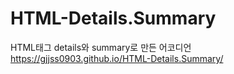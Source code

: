 # HTML-Details.Summary
HTML태그 details와 summary로 만든 어코디언
https://gjjss0903.github.io/HTML-Details.Summary/
